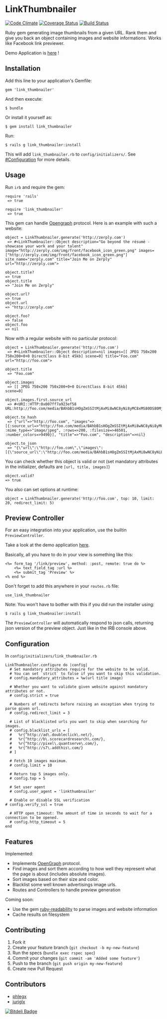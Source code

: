 # LinkThumbnailer

[![Code Climate](https://codeclimate.com/github/gottfrois/link_thumbnailer.png)](https://codeclimate.com/github/gottfrois/link_thumbnailer)
[![Coverage Status](https://coveralls.io/repos/gottfrois/link_thumbnailer/badge.png?branch=master)](https://coveralls.io/r/gottfrois/link_thumbnailer?branch=master)
[![Build Status](https://travis-ci.org/gottfrois/link_thumbnailer.png?branch=master)](https://travis-ci.org/gottfrois/link_thumbnailer)

Ruby gem generating image thumbnails from a given URL. Rank them and give you back an object containing images and website informations. Works like Facebook link previewer.

Demo Application is [here](http://link-thumbnailer-demo.herokuapp.com/) !

## Installation

Add this line to your application's Gemfile:

    gem 'link_thumbnailer'

And then execute:

    $ bundle

Or install it yourself as:

    $ gem install link_thumbnailer

Run:

	$ rails g link_thumbnailer:install

This will add `link_thumbnailer.rb` to `config/initializers/`. See [#Configuration](https://github.com/gottfrois/link_thumbnailer#configuration) for more details.

## Usage

Run `irb` and require the gem:

	require 'rails'
	 => true

	require 'link_thumbnailer'
	 => true

This gem can handle [Opengraph](http://ogp.me/) protocol. Here is an example with such a website:

	object = LinkThumbnailer.generate('http://zerply.com')
	 => #<LinkThumbnailer::Object description="Go beyond the résumé - showcase your work and your talent" image="http://zerply.com/img/front/facebook_icon_green.png" images=["http://zerply.com/img/front/facebook_icon_green.png"] site_name="zerply.com" title="Join Me on Zerply" url="http://zerply.com">

	object.title?
 	=> true
 	object.title
 	=> "Join Me on Zerply"

 	object.url?
	=> true
	object.url
	=> "http://zerply.com"

	object.foo?
	=> false
	object.foo
	=> nil

Now with a regular website with no particular protocol:

	object = LinkThumbnailer.generate('http://foo.com')
	 => #<LinkThumbnailer::Object description=nil images=[[ JPEG 750x200 750x200+0+0 DirectClass 8-bit 45kb] scene=0] title="Foo.com" url="http://foo.com">

	object.title
	 => "Foo.com"

	object.images
	 => [[ JPEG 750x200 750x200+0+0 DirectClass 8-bit 45kb]
	scene=0]

	object.images.first.source_url
	 => #<URI::HTTP:0x007ff7a923ef58 URL:http://foo.com/media/BAhbB1sHOgZmSSItMjAxMi8wNC8yNi8yMC8xMS80OS80MjYvY29yZG92YWJlYWNoLmpwZwY6BkVUWwg6BnA6CnRodW1iSSINNzUweDIwMCMGOwZU/cordovabeach.jpg>

	object.to_hash
	 => {"url"=>"http://foo.com", "images"=>[{:source_url=>"http://foo.com/media/BAhbB1sHOgZmSSItMjAxMi8wNC8yNi8yMC8xMS80OS80MjYvY29yZG92YWJlYWNoLmpwZwY6BkVUWwg6BnA6CnRodW1iSSINNzUweDIwMCMGOwZU/cordovabeach.jpg", :mime_type=>"image/jpeg", :rows=>200, :filesize=>46501, :number_colors=>9490}], "title"=>"Foo.com", "description"=>nil}

	object.to_json
	 => "{\"url\":\"http://foo.com\",\"images\":[{\"source_url\":\"http://foo.com/media/BAhbB1sHOgZmSSItMjAxMi8wNC8yNi8yMC8xMS80OS80MjYvY29yZG92YWJlYWNoLmpwZwY6BkVUWwg6BnA6CnRodW1iSSINNzUweDIwMCMGOwZU/cordovabeach.jpg\",\"mime_type\":\"image/jpeg\",\"rows\":200,\"filesize\":46501,\"number_colors\":9490}],\"title\":\"Foo.com\",\"description\":null}"

You can check whether this object is valid or not (set mandatory attributes in the initializer, defaults are `[url, title, images]`)

	object.valid?
 	=> true

 You also can set options at runtime:

 	object = LinkThumbnailer.generate('http://foo.com', top: 10, limit: 20, redirect_limit: 5)

## Preview Controller

For an easy integration into your application, use the builtin `PreviewController`.

Take a look at the demo application [here](https://github.com/gottfrois/link_thumbnailer_demo).

Basically, all you have to do in your view is something like this:

	<%= form_tag '/link/preview', method: :post, remote: true do %>
		<%= text_field_tag :url %>
		<%= submit_tag 'Preview' %>
	<% end %>

Don't forget to add this anywhere in your `routes.rb` file:

	use_link_thumbnailer

Note: You won't have to bother with this if you did run the installer using:

	$ rails g link_thumbnailer:install

The `PreviewController` will automatically respond to json calls, returning json version of the preview object. Just like in the IRB console above.

## Configuration

In `config/initializers/link_thumbnailer.rb`

	LinkThumbnailer.configure do |config|
	  # Set mandatory attributes require for the website to be valid.
	  # You can set `strict` to false if you want to skip this validation.
	  # config.mandatory_attributes = %w(url title image)

	  # Whether you want to validate given website against mandatory attributes or not.
	  # config.strict = true

	  # Numbers of redirects before raising an exception when trying to parse given url.
	  # config.redirect_limit = 3

	  # List of blacklisted urls you want to skip when searching for images.
	  # config.blacklist_urls = [
	  #   %r{^http://ad\.doubleclick\.net/},
	  #   %r{^http://b\.scorecardresearch\.com/},
	  #   %r{^http://pixel\.quantserve\.com/},
	  #   %r{^http://s7\.addthis\.com/}
	  # ]

	  # Fetch 10 images maximum.
	  # config.limit = 10

	  # Return top 5 images only.
	  # config.top = 5

	  # Set user agent
	  # config.user_agent = 'linkthumbnailer'

	  # Enable or disable SSL verification
  	# config.verify_ssl = true

	  # HTTP open_timeout: The amount of time in seconds to wait for a connection to be opened.
	  # config.http_timeout = 5
	end

## Features

Implemented:

- Implements [OpenGraph](http://ogp.me/) protocol.
- Find images and sort them according to how well they represent what the page is about (includes absolute images).
- Sort images based on their size and color.
- Blacklist some well known advertisings image urls.
- Routes and Controllers to handle preview generation

Coming soon:

- Use the gem [ruby-readability](https://github.com/iterationlabs/ruby-readability) to parse images and website information
- Cache results on filesystem

## Contributing

1. Fork it
2. Create your feature branch (`git checkout -b my-new-feature`)
3. Run the specs (`bundle exec rspec spec`)
4. Commit your changes (`git commit -am 'Added some feature'`)
5. Push to the branch (`git push origin my-new-feature`)
6. Create new Pull Request

## Contributors

- [phlegx](https://github.com/phlegx)
- [juriglx](https://github.com/juriglx)


[![Bitdeli Badge](https://d2weczhvl823v0.cloudfront.net/gottfrois/link_thumbnailer/trend.png)](https://bitdeli.com/free "Bitdeli Badge")

